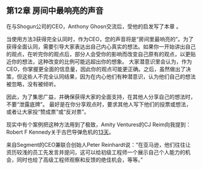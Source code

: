 ## 第12章 房间中最响亮的声音

在与Shogun公司的CEO，Anthony Ghosn交流后，受他的启发写了本章 。

当使用方法3获得完全认同时，作为CEO，您的声音将是“房间里最响亮的”。为了获得全面认同，需要引导大家表达出自己内心真实的想法。如果你一开始讲出自己的观点，在听完你的观点后，部分人会受你的影响而改变自己原有的观点，以更贴近你的想法，这种改变的比例可能远超出你的想象。 大家潜意识里会认为，作为CEO，你掌握更全面的信息量，因此你的观点可能更正确。之后，虽然做出了决策，但这些人不完全认同结果，因为在内心他们有种潜意识，认为他们自己的想法被忽略，没有被倾听。

因此，为了集思广益，并确保获得大家的全面支持，在其他人分享自己的想法时，不要“泄露底牌”。 最好是在你分享观点时，要求其他人写下他们的投票或想法，或者让大家投“赞成票”或“反对票”。

现实中有个案例把这种方法用到了极致，Amity Ventures的CJ Reim向我提到：Robert F Kennedy关于古巴导弹危机的[13天](https://smile.amazon.com/Thirteen-Days-Memoir-Missile-Crisis/dp/0393318346/ref=sr_1_1?s=books&ie=UTF8&qid=1501172138&sr=1-1&keywords=13+days)。

来自Segment的CEO兼联合创始人Peter Reinhardt说：“在亚马逊，他们往往让资历较浅的员工先发言并提问，这可以给初级工程师一个展示自己个人能力的机会，同时也给了高级工程师观察和反馈的绝佳机会，等等。”
